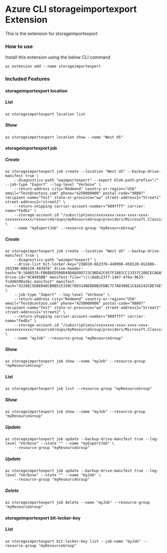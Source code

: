 # Azure CLI storageimportexport Extension #
This is the extension for storageimportexport

### How to use ###
Install this extension using the below CLI command
```
az extension add --name storageimportexport
```

### Included Features ###
#### storageimportexport location ####
##### List #####
```
az storageimportexport location list
```
##### Show #####
```
az storageimportexport location show --name "West US"
```
#### storageimportexport job ####
##### Create #####
```
az storageimportexport job create --location "West US" --backup-drive-manifest true \
    --diagnostics-path "waimportexport" --export blob-path-prefix="/" --job-type "Export" --log-level "Verbose" \
    --return-address city="Redmond" country-or-region="USA" email="Test@contoso.com" phone="4250000000" postal-code="98007" recipient-name="Test" state-or-province="wa" street-address1="Street1" street-address2="street2" \
    --return-shipping carrier-account-number="989ffff" carrier-name="FedEx" \
    --storage-account-id "/subscriptions/xxxxxxxx-xxxx-xxxx-xxxx-xxxxxxxxxxxx/resourceGroups/myResourceGroup/providers/Microsoft.ClassicStorage/storageAccounts/test" \
    --name "myExportJob" --resource-group "myResourceGroup" 
```
##### Create #####
```
az storageimportexport job create --location "West US" --backup-drive-manifest true \
    --diagnostics-path "waimportexport" \
    --drive-list bit-locker-key="238810-662376-448998-450120-652806-203390-606320-483076" drive-header-hash="0:1048576:FB6B6ED500D49DA6E0D723C98D42C657F2881CC13357C28DCECA6A524F1292501571A321238540E621AB5BD9C9A32637615919A75593E6CB5C1515DAE341CABF;135266304:143360:C957A189AFC38C4E80731252301EB91427CE55E61448FA3C73C6FDDE70ABBC197947EC8D0249A2C639BB10B95957D5820A4BE8DFBBF76FFFA688AE5CE0D42EC3" drive-id="9CA995BB" manifest-file="\\\\8a0c23f7-14b7-470a-9633-fcd46590a1bc.manifest" manifest-hash="4228EC5D8E048CB9B515338C789314BE8D0B2FDBC7C7A0308E1C826242CDE74E" \
    --job-type "Import" --log-level "Verbose" \
    --return-address city="Redmond" country-or-region="USA" email="Test@contoso.com" phone="4250000000" postal-code="98007" recipient-name="Test" state-or-province="wa" street-address1="Street1" street-address2="street2" \
    --return-shipping carrier-account-number="989ffff" carrier-name="FedEx" \
    --storage-account-id "/subscriptions/xxxxxxxx-xxxx-xxxx-xxxx-xxxxxxxxxxxx/resourceGroups/myResourceGroup/providers/Microsoft.ClassicStorage/storageAccounts/test" \
    --name "myJob" --resource-group "myResourceGroup" 
```
##### Show #####
```
az storageimportexport job show --name "myJob" --resource-group "myResourceGroup"
```
##### List #####
```
az storageimportexport job list --resource-group "myResourceGroup"
```
##### Show #####
```
az storageimportexport job show --name "myJob" --resource-group "myResourceGroup"
```
##### Update #####
```
az storageimportexport job update --backup-drive-manifest true --log-level "Verbose" --state "" --name "myExportJob" \
    --resource-group "myResourceGroup" 
```
##### Update #####
```
az storageimportexport job update --backup-drive-manifest true --log-level "Verbose" --state "" --name "myJob" \
    --resource-group "myResourceGroup" 
```
##### Delete #####
```
az storageimportexport job delete --name "myJob" --resource-group "myResourceGroup"
```
#### storageimportexport bit-locker-key ####
##### List #####
```
az storageimportexport bit-locker-key list --job-name "myJob" --resource-group "myResourceGroup"
```